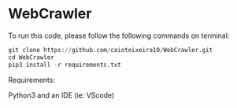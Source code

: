 # WebCrawler

To run this code, please follow the following commands on terminal:

```python
git clone https://github.com/caioteixeira10/WebCrawler.git
cd WebCrawler
pip3 install -r requirements.txt
```

Requirements:

Python3 and an IDE (ie: VScode)
